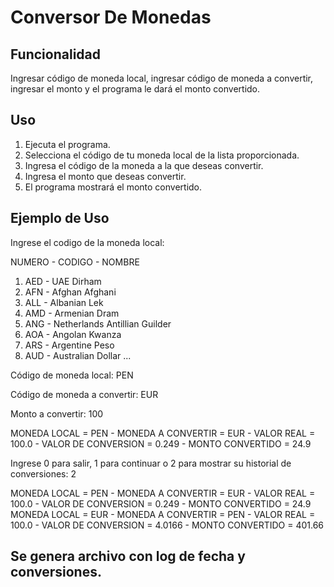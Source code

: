 # Conversor De Monedas

## Funcionalidad

Ingresar código de moneda local, ingresar código de moneda a convertir, ingresar el monto y el programa le dará el monto convertido.

## Uso

1. Ejecuta el programa.
2. Selecciona el código de tu moneda local de la lista proporcionada.
3. Ingresa el código de la moneda a la que deseas convertir.
4. Ingresa el monto que deseas convertir.
5. El programa mostrará el monto convertido.

## Ejemplo de Uso


Ingrese el codigo de la moneda local: 

NUMERO - CODIGO - NOMBRE
1. AED - UAE Dirham
2. AFN - Afghan Afghani
3. ALL - Albanian Lek
4. AMD - Armenian Dram
5. ANG - Netherlands Antillian Guilder
6. AOA - Angolan Kwanza
7. ARS - Argentine Peso
8. AUD - Australian Dollar
...


Código de moneda local: PEN

Código de moneda a convertir: EUR

Monto a convertir: 100

MONEDA LOCAL = PEN - MONEDA A CONVERTIR = EUR - VALOR REAL = 100.0 - VALOR DE CONVERSION = 0.249 - MONTO CONVERTIDO = 24.9

Ingrese 0 para salir, 1 para continuar o 2 para mostrar su historial de conversiones: 2

MONEDA LOCAL = PEN - MONEDA A CONVERTIR = EUR - VALOR REAL = 100.0 - VALOR DE CONVERSION = 0.249 - MONTO CONVERTIDO = 24.9
MONEDA LOCAL = EUR - MONEDA A CONVERTIR = PEN - VALOR REAL = 100.0 - VALOR DE CONVERSION = 4.0166 - MONTO CONVERTIDO = 401.66

## Se genera archivo con log de fecha y conversiones.
